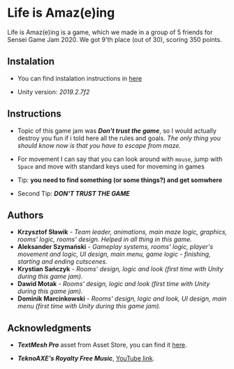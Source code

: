 # Life is Amaz(e)ing

Life is Amaz(e)ing is a game, which we made in a group of 5 friends for Sensei Game Jam 2020.
We got 9'th place (out of 30), scoring 350 points.

## Instalation

* You can find instalation instructions in [here](../README.md)

* Unity version: *2019.2.7f2*

## Instructions

* Topic of this game jam was ***Don't trust the game***, so I would actually destroy you fun if i told here all the rules and goals. *The only thing you should know now is that you have to escape from maze.*

* For movement I can say that you can look around with `mouse`, jump with `Space` and move with standard keys used for moveming in games

* Tip: **you need to find something (or some things?) and get somwhere**

* Second Tip: ***DON'T TRUST THE GAME***

## Authors
* **Krzysztof Sławik** - *Team leader, animations, main maze logic, graphics, rooms' logic, rooms' design. Helped in all thing in this game.*
* **Aleksander Szymański** - *Gameplay systems, rooms' logic, player's movement and logic, UI design, main menu, game logic - finishing, starting and ending cutscenes.*
* **Krystian Sańczyk** - *Rooms' design, logic and look (first time with Unity during this game jam).*
* **Dawid Motak** - *Rooms' design, logic and look (first time with Unity during this game jam).*
* **Dominik Marcinkowski** - *Rooms' design, logic and look, UI design, main menu (first time with Unity during this game jam).*


## Acknowledgments

* ***TextMesh Pro*** asset from Asset Store, you can find it [here](https://assetstore.unity.com/packages/essentials/beta-projects/textmesh-pro-84126).

* ***TeknoAXE's Royalty Free Music***, [YouTube link](https://www.youtube.com/user/teknoaxe/featured).